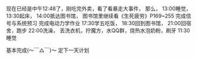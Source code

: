 现在已经是中午12:48了，刚吃完外卖，看了看暴走大事件，
那么，
13:00睡觉，
13:30起床，
14:00抵达图书馆，
    图书馆里继续看《生死疲劳》P169~255
    完成信号与系统预习
    完成电动力学作业
17:30学五吃饭，
18:30回到图书馆，
21:00回宿舍，跑步
22:00洗澡，
丢洗衣机，拧魔方，水QQ群，烧热水泡奶粉，刷牙
11:30睡觉

基本完成(〜￣△￣)〜
定下一天计划
